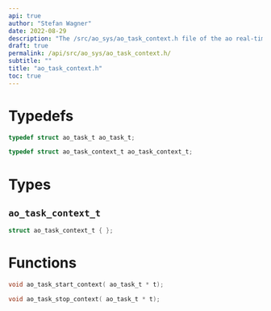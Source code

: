 ```yaml
---
api: true
author: "Stefan Wagner"
date: 2022-08-29
description: "The /src/ao_sys/ao_task_context.h file of the ao real-time operating system."
draft: true
permalink: /api/src/ao_sys/ao_task_context.h/
subtitle: ""
title: "ao_task_context.h"
toc: true
---
```


# Typedefs

```c
typedef struct ao_task_t ao_task_t;
```

```c
typedef struct ao_task_context_t ao_task_context_t;
```

# Types

## `ao_task_context_t`

```c
struct ao_task_context_t { };
```

# Functions

```c
void ao_task_start_context( ao_task_t * t);
```

```c
void ao_task_stop_context( ao_task_t * t);
```

